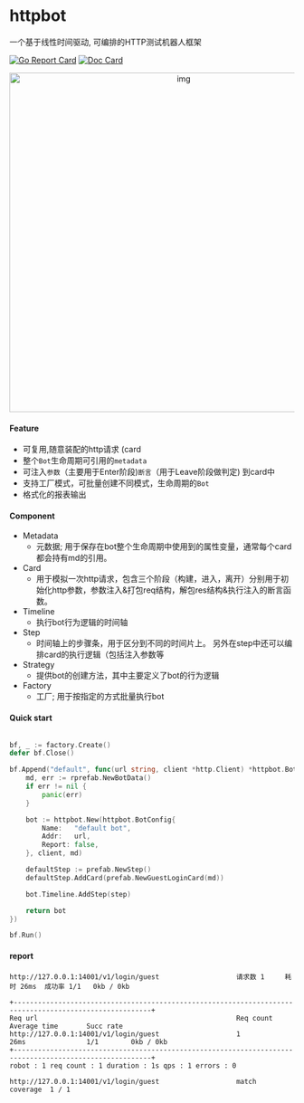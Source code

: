 # httpbot
一个基于线性时间驱动, 可编排的HTTP测试机器人框架

[![Go Report Card](https://goreportcard.com/badge/github.com/pojol/httpbot)](https://goreportcard.com/report/github.com/pojol/httpbot)
[![Doc Card](https://img.shields.io/badge/httpbot-doc-2ca5e0?style=flat&logo=appveyor)](https://pojol.gitbook.io/httpbot/)

<div align="center">
	<img src="https://i.postimg.cc/JnKkqYPQ/image.png" alt="img" width="600">
</div>

#### Feature
* 可复用,随意装配的http请求 (card
* 整个`Bot`生命周期可引用的`metadata`
* 可注入`参数`（主要用于Enter阶段)`断言`（用于Leave阶段做判定) 到card中
* 支持工厂模式，可批量创建不同模式，生命周期的`Bot`
* 格式化的报表输出

#### Component
* Metadata 
    - 元数据; 用于保存在bot整个生命周期中使用到的属性变量，通常每个card都会持有md的引用。
* Card
    - 用于模拟一次http请求，包含三个阶段（构建，进入，离开）分别用于初始化http参数，参数注入&打包req结构，解包res结构&执行注入的断言函数。
* Timeline
    - 执行bot行为逻辑的时间轴
* Step
    - 时间轴上的步骤条，用于区分到不同的时间片上。 另外在step中还可以编排card的执行逻辑（包括注入参数等
* Strategy
    - 提供bot的创建方法，其中主要定义了bot的行为逻辑
* Factory
    - 工厂; 用于按指定的方式批量执行bot

#### Quick start
```go

bf, _ := factory.Create()
defer bf.Close()

bf.Append("default", func(url string, client *http.Client) *httpbot.Bot {
	md, err := rprefab.NewBotData()
	if err != nil {
		panic(err)
	}

	bot := httpbot.New(httpbot.BotConfig{
		Name:   "default bot",
		Addr:   url,
		Report: false,
	}, client, md)

	defaultStep := prefab.NewStep()
	defaultStep.AddCard(prefab.NewGuestLoginCard(md))

	bot.Timeline.AddStep(step)

	return bot
})

bf.Run()

```


#### report
```shell
http://127.0.0.1:14001/v1/login/guest                   请求数 1     耗时 26ms  成功率 1/1   0kb / 0kb

+--------------------------------------------------------------------------------------------------------+
Req url                                                 Req count       Average time       Succ rate
http://127.0.0.1:14001/v1/login/guest                   1               26ms               1/1        0kb / 0kb
+--------------------------------------------------------------------------------------------------------+
robot : 1 req count : 1 duration : 1s qps : 1 errors : 0

http://127.0.0.1:14001/v1/login/guest                   match
coverage  1 / 1
```